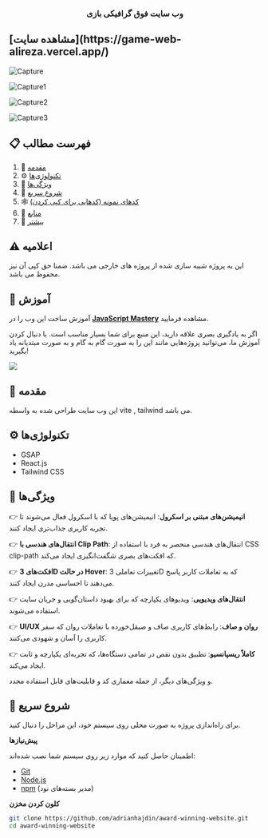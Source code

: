 <div align="center">
  <h3 align="center">وب سایت فوق گرافیکی بازی</h3>
</div>
<h2>[مشاهده سایت](https://game-web-alireza.vercel.app/)</h2>


![Capture](https://github.com/user-attachments/assets/3b46a058-ad73-4573-b4c4-7d3b356a2270)


![Capture1](https://github.com/user-attachments/assets/593d88ce-55a6-4783-937b-8c45e07b747f)

![Capture2](https://github.com/user-attachments/assets/3c92de81-73d2-49ab-86b7-81a0ff605346)

![Capture3](https://github.com/user-attachments/assets/d4395f91-c2fc-4a34-9c62-23048e3dbe90)



## 📋 <a name="table">فهرست مطالب</a>

1. 🤖 [مقدمه](#introduction)
2. ⚙️ [تکنولوژی‌ها](#tech-stack)
3. 🔋 [ویژگی‌ها](#features)
4. 🤸 [شروع سریع](#quick-start)
5. 🕸️ [کدهای نمونه (کدهایی برای کپی کردن)](#snippets)
6. 🔗 [منابع](#links)
7. 🚀 [بیشتر](#more)

## ⚠️ اعلامیه

این یه پروژه شبیه سازی شده از پروژه های خارجی می  باشد. ضمنا  حق کپی آن نیز محفوظ می باشد.

## 🚨 آموزش

آموزش ساخت این وب را در <a href="https://www.youtube.com/@javascriptmastery/videos" target="_blank"><b>JavaScript Mastery</b></a>  مشاهده فرمایید.

اگر به یادگیری بصری علاقه دارید، این منبع برای شما بسیار مناسب است. با دنبال کردن آموزش ما، می‌توانید پروژه‌هایی مانند این را به صورت گام به گام و به صورت مبتدیانه یاد بگیرید!

<a href="https://youtu.be/zA9r5zTllx4" target="_blank"><img src="https://github.com/sujatagunale/EasyRead/assets/151519281/1736fca5-a031-4854-8c09-bc110e3bc16d" /></a>

## <a name="introduction">🤖 مقدمه</a>

این وب سایت طراحی شده به واسطه vite , tailwind  می باشد. 


## <a name="tech-stack">⚙️ تکنولوژی‌ها</a>

- GSAP
- React.js
- Tailwind CSS

## <a name="features">🔋 ویژگی‌ها</a>

👉 **انیمیشن‌های مبتنی بر اسکرول**: انیمیشن‌های پویا که با اسکرول فعال می‌شوند تا تجربه کاربری جذاب‌تری ایجاد کنند.

👉 **انتقال‌های هندسی با Clip Path**: انتقال‌های هندسی منحصر به فرد با استفاده از CSS clip-path که افکت‌های بصری شگفت‌انگیزی ایجاد می‌کند.

👉 **افکت‌های 3D در حالت Hover**: تغییرات تعاملی 3D که به تعاملات کاربر پاسخ می‌دهند تا احساسی مدرن ایجاد کنند.

👉 **انتقال‌های ویدیویی**: ویدیوهای یکپارچه که برای بهبود داستان‌گویی و جریان سایت استفاده می‌شوند.

👉 **UI/UX روان و صاف**: رابط‌های کاربری صاف و صیقل‌خورده با تعاملات روان که سفر کاربری را آسان و شهودی می‌کنند.

👉 **کاملاً ریسپانسیو**: تطبیق بدون نقص در تمامی دستگاه‌ها، که تجربه‌ای یکپارچه و ثابت ایجاد می‌کند.

و ویژگی‌های دیگر، از جمله معماری کد و قابلیت‌های قابل استفاده مجدد.

## <a name="quick-start">🤸 شروع سریع</a>

برای راه‌اندازی پروژه به صورت محلی روی سیستم خود، این مراحل را دنبال کنید.

**پیش‌نیازها**

اطمینان حاصل کنید که موارد زیر روی سیستم شما نصب شده‌اند:

- [Git](https://git-scm.com/)
- [Node.js](https://nodejs.org/en)
- [npm](https://www.npmjs.com/) (مدیر بسته‌های نود)

**کلون کردن مخزن**

```bash
git clone https://github.com/adrianhajdin/award-winning-website.git
cd award-winning-website
